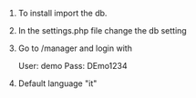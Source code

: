 1) To install import the db.

2) In the settings.php file change the db setting

3) Go to /manager and login with 

    User: demo 
    Pass: DEmo1234

4) Default language "it" 
